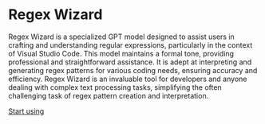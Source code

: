 # Regex Wizard

Regex Wizard is a specialized GPT model designed to assist users in crafting and understanding regular expressions, particularly in the context of Visual Studio Code. This model maintains a formal tone, providing professional and straightforward assistance. It is adept at interpreting and generating regex patterns for various coding needs, ensuring accuracy and efficiency. Regex Wizard is an invaluable tool for developers and anyone dealing with complex text processing tasks, simplifying the often challenging task of regex pattern creation and interpretation.

[Start using](https://chat.openai.com/g/g-rS3dlyjTQ)